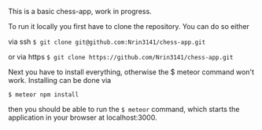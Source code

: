 This is a basic chess-app, work in progress. 

To run it locally you first have to clone the repository. You can do so either 

via ssh 
`$ git clone git@github.com:Nrin3141/chess-app.git`

or via https
`$ git clone https://github.com/Nrin3141/chess-app.git`

Next you have to install everything, otherwise the $ meteor command won't work. 
Installing can be done via

`$ meteor npm install`

then you should be able to run the `$ meteor` command, which starts the application in your browser at localhost:3000.
